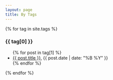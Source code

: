 ```yaml
---
layout: page
title: By Tags
---
```


{% for tag in site.tags %}
  <h3>{{ tag[0] }}</h3>
  <ul>
    {% for post in tag[1] %}
      <li><a href="{{ post.url }}">{{ post.title }}</a>, {{ post.date | date: "%B %Y" }}</li>
    {% endfor %}
  </ul>
{% endfor %}
